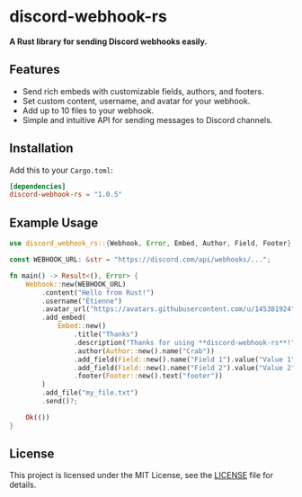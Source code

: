 # discord-webhook-rs
**A Rust library for sending Discord webhooks easily.**

## Features
- Send rich embeds with customizable fields, authors, and footers.
- Set custom content, username, and avatar for your webhook.
- Add up to 10 files to your webhook.
- Simple and intuitive API for sending messages to Discord channels.

## Installation
Add this to your `Cargo.toml`:
```toml
[dependencies]
discord-webhook-rs = "1.0.5"
```

## Example Usage

```rust
use discord_webhook_rs::{Webhook, Error, Embed, Author, Field, Footer};

const WEBHOOK_URL: &str = "https://discord.com/api/webhooks/...";

fn main() -> Result<(), Error> {
    Webhook::new(WEBHOOK_URL)
        .content("Hello from Rust!")
        .username("Étienne")
        .avatar_url("https://avatars.githubusercontent.com/u/145381924")
        .add_embed(
            Embed::new()
                .title("Thanks")
                .description("Thanks for using **discord-webhook-rs**!")
                .author(Author::new().name("Crab"))
                .add_field(Field::new().name("Field 1").value("Value 1").inline(true))
                .add_field(Field::new().name("Field 2").value("Value 2").inline(false))
                .footer(Footer::new().text("footer"))
        )
        .add_file("my_file.txt")
        .send()?;

    Ok(())
}
```

## License
This project is licensed under the MIT License, see the [LICENSE](LICENSE) file for details.